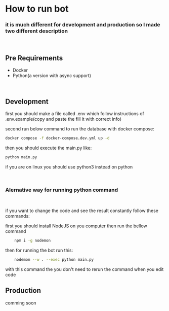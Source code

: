 # How to run bot

### it is much different for development and production so I made two different description

<br>

## Pre Requirements

<ul>
    <li>Docker</li>
    <li>Python(a version with async support)</li>
</ul>

<br>

## Development

first you should make a file called .env which follow instructions of .env.example(copy and paste the fill it with correct info)

second run below command to run the database with docker compose:

```bash
docker compose -f docker-compose.dev.yml up -d
```

then you should execute the main.py like:

```bash
python main.py
```

if you are on linux you should use python3 instead on python

<br>

### Alernative way for running python command

<br>

if you want to change the code and see the result constantly follow these commands:

first you should install NodeJS on you computer then run the bellow command

```bash
    npm i -g nodemon
```

then for running the bot run this:

```bash
    nodemon --w . --exec python main.py
```

with this command the you don't need to rerun the command when you edit code

## Production

comming soon
